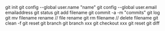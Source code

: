 git init
git config --global user.name "name"
git config --global user.email emailaddress
git status
git add filename
git commit -a -m "commits"
git log
git mv filename rename // file rename
git rm filename // delete filename
git clean -f
git reset
git branch
git branch xxx
git checkout xxx
git reset
git diff

